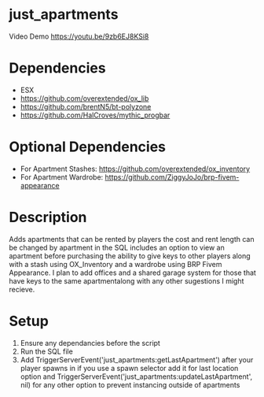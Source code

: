 # just_apartments
 
Video Demo https://youtu.be/9zb6EJ8KSi8

# Dependencies

- ESX 
- https://github.com/overextended/ox_lib    
- https://github.com/brentN5/bt-polyzone
- https://github.com/HalCroves/mythic_progbar

# Optional Dependencies

- For Apartment Stashes: https://github.com/overextended/ox_inventory
- For Apartment Wardrobe: https://github.com/ZiggyJoJo/brp-fivem-appearance


# Description

Adds apartments that can be rented by players the cost and rent length can be changed by apartment in the SQL includes an option to view an apartment before purchasing the ability to give keys to other players along with a stash using OX_Inventory and a wardrobe using BRP Fivem Appearance. I plan to add offices and a shared garage system for those that have keys to the same apartmentalong with any other sugestions I might recieve.


# Setup

1. Ensure any dependancies before the script 
2. Run the SQL file 
3. Add TriggerServerEvent('just_apartments:getLastApartment') after your player spawns in if you use a spawn selector add it for last location option and TriggerServerEvent('just_apartments:updateLastApartment', nil) for any other option to prevent instancing outside of apartments 
